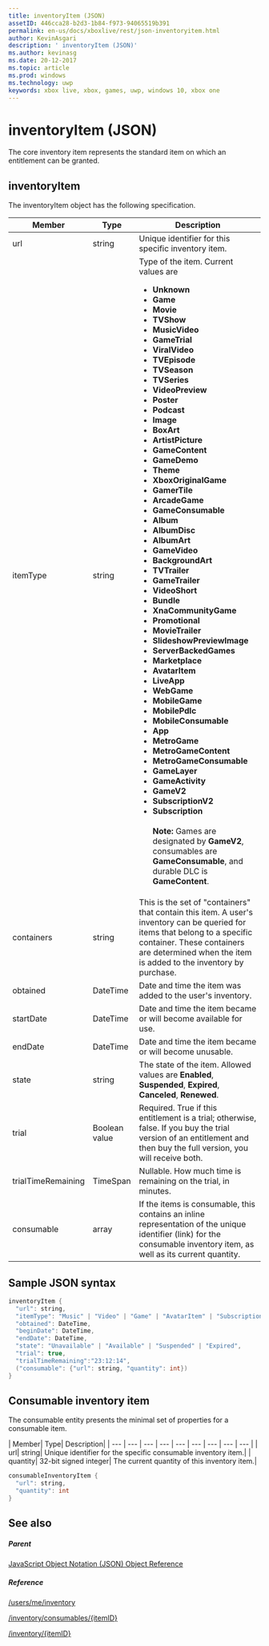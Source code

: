 ```yaml
---
title: inventoryItem (JSON)
assetID: 446cca28-b2d3-1b84-f973-94065519b391
permalink: en-us/docs/xboxlive/rest/json-inventoryitem.html
author: KevinAsgari
description: ' inventoryItem (JSON)'
ms.author: kevinasg
ms.date: 20-12-2017
ms.topic: article
ms.prod: windows
ms.technology: uwp
keywords: xbox live, xbox, games, uwp, windows 10, xbox one
---
```



# inventoryItem (JSON)
The core inventory item represents the standard item on which an entitlement can be granted.
<a id="ID4EN"></a>


## inventoryItem

The inventoryItem object has the following specification.

| Member| Type| Description|
| --- | --- | --- |
| url| string| Unique identifier for this specific inventory item.|
| itemType| string| Type of the item. Current values are <ul><li><b>Unknown</b></li><li><b>Game</b></li><li><b>Movie</b></li><li> <b>TVShow</b></li><li><b>MusicVideo</b></li><li><b>GameTrial</b></li><li><b>ViralVideo</b></li><li><b>TVEpisode</b></li><li><b>TVSeason</b></li><li><b>TVSeries</b></li><li><b>VideoPreview</b></li><li><b>Poster</b></li><li><b>Podcast</b></li><li><b>Image</b></li><li><b>BoxArt</b></li><li><b>ArtistPicture</b></li><li><b>GameContent</b></li><li><b>GameDemo</b></li><li><b>Theme</b></li><li><b>XboxOriginalGame</b></li><li><b>GamerTile</b></li><li><b>ArcadeGame</b></li><li><b>GameConsumable</b></li><li><b>Album</b></li><li><b>AlbumDisc</b></li><li><b>AlbumArt</b></li><li><b>GameVideo</b></li><li><b>BackgroundArt</b></li><li><b>TVTrailer</b></li><li><b>GameTrailer</b></li><li><b>VideoShort</b></li><li><b>Bundle</b></li><li><b>XnaCommunityGame</b></li><li><b>Promotional</b></li><li><b>MovieTrailer</b></li><li><b>SlideshowPreviewImage</b></li><li><b>ServerBackedGames</b></li><li><b>Marketplace</b></li><li><b>AvatarItem</b></li><li><b>LiveApp</b></li><li><b>WebGame</b></li><li><b>MobileGame</b></li><li><b>MobilePdlc</b></li><li><b>MobileConsumable</b></li><li><b>App</b></li><li><b>MetroGame</b></li><li><b>MetroGameContent</b></li><li><b>MetroGameConsumable</b></li><li><b>GameLayer</b></li><li><b>GameActivity</b></li><li><b>GameV2</b></li><li><b>SubscriptionV2</b></li><li><b>Subscription</b><br/><br/> **Note:** Games are designated by **GameV2**, consumables are **GameConsumable**, and durable DLC is **GameContent**. |
  | containers | string | This is the set of "containers" that contain this item. A user's inventory can be queried for items that belong to a specific container. These containers are determined when the item is added to the inventory by purchase. |
  | obtained | DateTime | Date and time the item was added to the user's inventory. |
  | startDate | DateTime | Date and time the item became or will become available for use. |
  | endDate | DateTime | Date and time the item became or will become unusable. |
  | state | string | The state of the item. Allowed values are **Enabled**, **Suspended**, **Expired**, **Canceled**, **Renewed**.  |
  | trial | Boolean value | Required. True if this entitlement is a trial; otherwise, false. If you buy the trial version of an entitlement and then buy the full version, you will receive both. |
  | trialTimeRemaining | TimeSpan | Nullable. How much time is remaining on the trial, in minutes. |
  | consumable | array | If the items is consumable, this contains an inline representation of the unique identifier (link) for the consumable inventory item, as well as its current quantity. |

<a id="ID4EMAAC"></a>


## Sample JSON syntax


```cpp
inventoryItem {
  "url": string,
  "itemType": "Music" | "Video" | "Game" | "AvatarItem" | "Subscription" | "DLC" | "Consumable" | ...,
  "obtained": DateTime,
  "beginDate": DateTime,
  "endDate": DateTime,
  "state": "Unavailable" | "Available" | "Suspended" | "Expired",
  "trial": true,
  "trialTimeRemaining":"23:12:14",
  ("consumable": {"url": string, "quantity": int})
}

```


<a id="ID4EVAAC"></a>


## Consumable inventory item

The consumable entity presents the minimal set of properties for a consumable item.

| Member| Type| Description|
| --- | --- | --- | --- | --- | --- | --- | --- | --- |
| url| string| Unique identifier for the specific consumable inventory item.|
| quantity| 32-bit signed integer| The current quantity of this inventory item.|


```cpp
consumableInventoryItem {
  "url": string,
  "quantity": int
}

```


<a id="ID4E4BAC"></a>


## See also

<a id="ID4E6BAC"></a>


##### Parent

[JavaScript Object Notation (JSON) Object Reference](atoc-xboxlivews-reference-json.md)


<a id="ID4EJCAC"></a>


##### Reference

[/users/me/inventory](../uri/marketplace/uri-inventory.md)

 [/inventory/consumables/{itemID}](../uri/marketplace/uri-inventoryconsumablesitemurl.md)

 [/inventory/{itemID}](../uri/marketplace/uri-inventoryitemurl.md)
